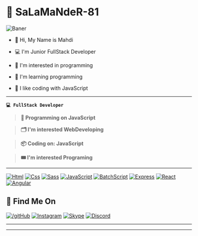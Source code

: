 # 🦎 SaLaMaNdeR-81

![Baner](https://github.com/SaLaMaNdeR-81/SaLaMaNdeR-81/assets/104043896/49b67280-ba5a-4f75-bde7-62f33ffba0f3)

- 👋 Hi, My Name is Mahdi
  
- 💻 I'm Junior FullStack Developer
- 👀 I'm interested in programming 
- 🌱 I'm learning programming
- 💞️ I like coding with JavaScript
  
---

**`💻 FullStack Developer`**

> **💾 Programming on JavaScript**

> **🗂️ I'm interested WebDeveloping**

> **📦 Coding on: JavaScript**

> **🎟️ I'm interested Programing**
----

[![Html](https://img.shields.io/badge/-HTML-%23de4b25?logo=html5&logoColor=white)](#)
[![Css](https://img.shields.io/badge/CSS-%230075a8?logo=css3&logoColor=white)](#)
[![Sass](https://img.shields.io/badge/Sass-purple?logo=sass&logoColor=white)](#)
[![JavaScript](https://img.shields.io/badge/JavaScript-yellow?logo=JavaScript&logoColor=white)](#)
[![BatchScript](https://img.shields.io/badge/BatchScript-green?logo=shell&logoColor=white)](#)
[![Express](https://img.shields.io/badge/Express.js-green?logo=express)](#)
[![React](https://img.shields.io/badge/React.Js-blue?logo=react)](#)
[![Angular](https://img.shields.io/badge/Angular-red?logo=angular)](#)

## 📌 Find Me On

[![/gitHub](https://img.shields.io/badge/GitHub-gray?style=for-the-badge&logo=github)](https://github.com/SaLaMaNdeR-81)
[![Instagram](https://img.shields.io/badge/Instagram-gray?style=for-the-badge&logo=instagram)](https://www.instagram.com/salamander_m81/)
[![Skype](https://img.shields.io/badge/Skype-gray?style=for-the-badge&logo=skype)](https://join.skype.com/invite/MqAGDpkFdq01)
[![Discord](https://img.shields.io/badge/Discord-gray?style=for-the-badge&logo=discord)](https://discordapp.com/users/499404559592980480)

-------

-------

